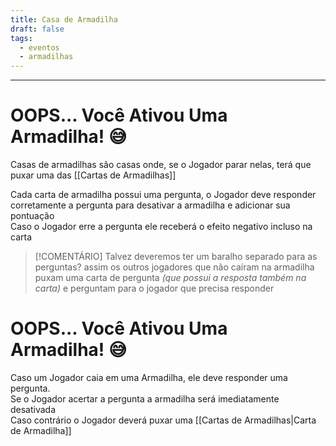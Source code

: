```yaml
---
title: Casa de Armadilha
draft: false
tags:
  - eventos
  - armadilhas
---
```

---
# OOPS... Você Ativou Uma Armadilha! 😅

Casas de armadilhas são casas onde, se o Jogador parar nelas, terá que puxar uma das [[Cartas de Armadilhas]]  

Cada carta de armadilha possui uma pergunta, o Jogador deve responder corretamente a pergunta para desativar a armadilha e adicionar sua pontuação  
Caso o Jogador erre a pergunta ele receberá o efeito negativo incluso na carta

>[!COMENTÁRIO]
>Talvez deveremos ter um baralho separado para as perguntas? assim os outros jogadores que não caíram na armadilha puxam uma carta de pergunta _(que possui a resposta também na carta)_ e perguntam para o jogador que precisa responder

# OOPS... Você Ativou Uma Armadilha! 😅

Caso um Jogador caia em uma Armadilha, ele deve responder uma pergunta.  
Se o Jogador acertar a pergunta a armadilha será imediatamente desativada  
Caso contrário o Jogador deverá puxar uma [[Cartas de Armadilhas|Carta de Armadilha]]